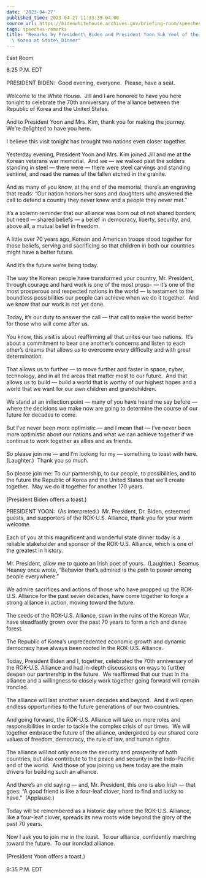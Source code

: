 ```yaml
---
date: '2023-04-27'
published_time: 2023-04-27 11:33:39-04:00
source_url: https://bidenwhitehouse.archives.gov/briefing-room/speeches-remarks/2023/04/27/remarks-by-president-biden-and-president-yoon-suk-yeol-of-the-republic-of-korea-at-state-dinner/
tags: speeches-remarks
title: "Remarks by President\_Biden and President Yoon Suk Yeol of the Republic of\
  \ Korea at State\_Dinner"
---
```

 
East Room

8:25 P.M. EDT  
   
PRESIDENT BIDEN:  Good evening, everyone.  Please, have a seat.   
   
Welcome to the White House.  Jill and I are honored to have you here
tonight to celebrate the 70th anniversary of the alliance between the
Republic of Korea and the United States.  
   
And to President Yoon and Mrs. Kim, thank you for making the journey. 
We’re delighted to have you here.   
   
I believe this visit tonight has brought two nations even closer
together.   
   
Yesterday evening, President Yoon and Mrs. Kim joined Jill and me at the
Korean veterans war memorial.  And we — we walked past the solders
standing in steel — there were — there were steel carvings and standing
sentinel, and read the names of the fallen etched in the granite.   
   
And as many of you know, at the end of the memorial, there’s an
engraving that reads: “Our nation honors her sons and daughters who
answered the call to defend a country they never knew and a people they
never met.”  
   
It’s a solemn reminder that our alliance was born out of not shared
borders, but need — shared beliefs — a belief in democracy, liberty,
security, and, above all, a mutual belief in freedom.  
   
A little over 70 years ago, Korean and American troops stood together
for those beliefs, serving and sacrificing so that children in both our
countries might have a better future.  
   
And it’s the future we’re living today.  
   
The way the Korean people have transformed your country, Mr. President,
through courage and hard work is one of the most prosp- — it’s one of
the most prosperous and respected nations in the world — is testament to
the boundless possibilities our people can achieve when we do it
together.  And we know that our work is not yet done.  
   
Today, it’s our duty to answer the call — that call to make the world
better for those who will come after us.   
   
You know, this visit is about reaffirming all that unites our two
nations.  It’s about a commitment to bear one another’s concerns and
listen to each other’s dreams that allows us to overcome every
difficulty and with great determination.   
   
That allows us to further — to move further and faster in space, cyber,
technology, and in all the areas that matter most to our future.  And
that allows us to build — build a world that is worthy of our highest
hopes and a world that we want for our own children and grandchildren.  
   
We stand at an inflection point — many of you have heard me say before —
where the decisions we make now are going to determine the course of our
future for decades to come.  
   
But I’ve never been more optimistic — and I mean that — I’ve never been
more optimistic about our nations and what we can achieve together if we
continue to work together as allies and as friends.  
   
So please join me — and I’m looking for my — something to toast with
here.  (Laughter.)  Thank you so much.   
   
So please join me: To our partnership, to our people, to possibilities,
and to the future the Republic of Korea and the United States that we’ll
create together.  May we do it together for another 170 years.   
   
(President Biden offers a toast.)

PRESIDENT YOON:  (As interpreted.)  Mr. President, Dr. Biden, esteemed
guests, and supporters of the ROK-U.S. Alliance, thank you for your warm
welcome.   
   
Each of you at this magnificent and wonderful state dinner today is a
reliable stakeholder and sponsor of the ROK-U.S. Alliance, which is one
of the greatest in history.  
   
Mr. President, allow me to quote an Irish poet of yours.  (Laughter.) 
Seamus Heaney once wrote, “Behavior that’s admired is the path to power
among people everywhere.”  
   
We admire sacrifices and actions of those who have propped up the
ROK-U.S. Alliance for the past seven decades, have come together to
forge a strong alliance in action, moving toward the future.   
   
The seeds of the ROK-U.S. Alliance, sown in the ruins of the Korean War,
have steadfastly grown over the past 70 years to form a rich and dense
forest.  
   
The Republic of Korea’s unprecedented economic growth and dynamic
democracy have always been rooted in the ROK-U.S. Alliance.  
   
Today, President Biden and I, together, celebrated the 70th anniversary
of the ROK-U.S. Alliance and had in-depth discussions on ways to further
deepen our partnership in the future.  We reaffirmed that our trust in
the alliance and a willingness to closely work together going forward
will remain ironclad.  
   
The alliance will last another seven decades and beyond.  And it will
open endless opportunities to the future generations of our two
countries.   
   
And going forward, the ROK-U.S. Alliance will take on more roles and
responsibilities in order to tackle the complex crisis of our times.  We
will together embrace the future of the alliance, undergirded by our
shared core values of freedom, democracy, the rule of law, and human
rights.  
   
The alliance will not only ensure the security and prosperity of both
countries, but also contribute to the peace and security in the
Indo-Pacific and of the world.  And those of you joining us here today
are the main drivers for building such an alliance.  
   
And there’s an old saying — and, Mr. President, this one is also Irish —
that goes: “A good friend is like a four-leaf clover, hard to find and
lucky to have.”  (Applause.)  
   
Today will be remembered as a historic day where the ROK-U.S. Alliance,
like a four-leaf clover, spreads its new roots wide beyond the glory of
the past 70 years.  
   
Now I ask you to join me in the toast.  To our alliance, confidently
marching toward the future.  To our ironclad alliance.   
   
(President Yoon offers a toast.)  
   
8:35 P.M. EDT

